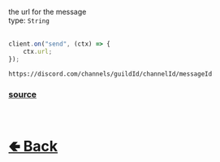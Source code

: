 the url for the message<br>
type: `String`<br><br>
```js
client.on("send", (ctx) => {
    ctx.url;
});
```

`https://discord.com/channels/guildId/channelId/messageId`

### [source](https://github.com/shysolocup/noscord.js/blob/main/src/Services/TypeService/types/Message/custard/apply.js)


<br> <h1> [🢀 Back](https://github.com/shysolocup/noscord.js/wiki/Types.Message) </h1>
